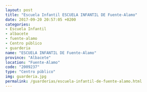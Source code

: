 ```yaml
---
layout: post
title: "Escuela Infantil ESCUELA INFANTIL DE Fuente-Alamo"
date: 2017-09-20 20:57:05 +0200
categories:
- Escuela Infantil
- albacete
- fuente-alamo
- Centro público
- guarderia
name: "ESCUELA INFANTIL DE Fuente-Alamo"
province: "Albacete"
location: "Fuente-Alamo"
code: "2009237"
type: "Centro público"
img: guarderia.jpg
permalink: /guarderias/escuela-infantil-de-fuente-alamo.html
---
```

